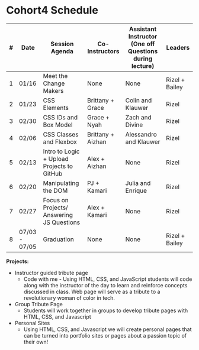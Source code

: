 # Cohort4 Schedule


| # | Date          | Session Agenda                              | Co-Instructors    | Assistant Instructor (One off Questions during lecture) | Leaders        |
|---|---------------|---------------------------------------------|-------------------|---------------------------------------------------------|----------------|
| 1 | 01/16         | Meet the Change Makers                      | None              | None                                                    | Rizel + Bailey |
| 2 | 01/23         | CSS Elements                                | Brittany + Grace  | Colin and Klauwer                                       | Rizel          |
| 3 | 02/30         | CSS IDs and Box Model                       | Grace + Nyah      | Zach and Divine                                         | Rizel          |
| 4 | 02/06         | CSS Classes and Flexbox                     | Brittany + Aizhan | Alessandro and Klauwer                                  | Rizel          |
| 5 | 02/13         | Intro to Logic + Upload Projects to GitHub  | Alex + Aizhan     | None                                                    | Rizel          |
| 6 | 02/20         | Manipulating the DOM                        | PJ + Kamari       | Julia and Enrique                                       | Rizel          |
| 7 | 02/27         | Focus on Projects/ Answering JS Questions   | Alex + Kamari     | None                                                    | Rizel          |
| 8 | 07/03 - 07/05 | Graduation                                  | None              | None                                                    | Rizel + Bailey |

**Projects:**

* Instructor guided tribute page
    * Code with me - Using HTML, CSS, and JavaScript students will code along with the instructor of the day to learn and reinforce concepts discussed in class. Web page will serve as a tribute to a revolutionary woman of color in tech. 
* Group Tribute Page 
    * Students will work together in groups to develop tribute pages with HTML, CSS, and Javascript
* Personal Sites
    * Using HTML, CSS, and Javascript we will create personal pages that can be turned into portfolio sites or pages about a passion topic of their own!
